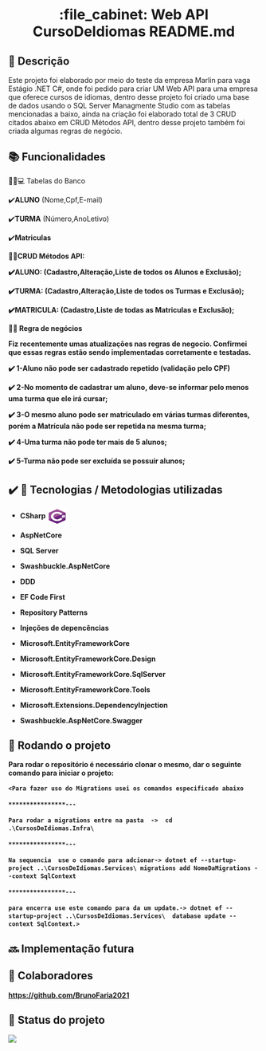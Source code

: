 <h1 align="center">:file_cabinet: Web API CursoDeIdiomas README.md</h1>

## :memo: Descrição
Este projeto foi elaborado por meio do teste da empresa Marlin para vaga Estágio .NET C#, onde foi pedido para criar UM Web API para uma empresa que oferece cursos de idiomas, dentro desse projeto foi criado uma base de dados usando o SQL Server Managmente Studio com as tabelas mencionadas a baixo, ainda na criação foi elaborado total de 3 CRUD citados abaixo em CRUD Métodos API, dentro desse projeto também  foi criada algumas regras de negócio.

## :books: Funcionalidades
👨‍💻💻 Tabelas do Banco

✔️<b>ALUNO</b> (Nome,Cpf,E-mail)

✔️<b>TURMA</b> (Número,AnoLetivo)

✔️<b>Matriculas</b>

👨‍💻<b>CRUD Métodos API:
  
 ✔️<b>ALUNO</b>:  (Cadastro,Alteração,Liste de todos os Alunos e Exclusão);
  
 ✔️<b>TURMA</b>:  (Cadastro,Alteração,Liste de todos os Turmas e Exclusão);
  
 ✔️<b>MATRICULA</b>:  (Cadastro,Liste de todas as Matriculas e Exclusão);

👨‍💻 Regra de negócios

Fiz recentemente umas atualizações nas regras de negocio. 
Confirmei que essas regras estão sendo implementadas corretamente e testadas.
  
  
✔️ 1-Aluno não pode ser cadastrado repetido (validação pelo CPF)
  
  
✔️ 2-No momento de cadastrar um aluno, deve-se informar pelo menos uma turma que ele irá cursar;
  
  
✔️ 3-O mesmo aluno pode ser matriculado em várias turmas diferentes, porém a Matrícula não pode ser repetida na mesma turma;
  
  
✔️ 4-Uma turma não pode ter mais de 5 alunos;
  
  
✔️ 5-Turma não pode ser excluída se possuir alunos;
## ✔️ :wrench: Tecnologias / Metodologias utilizadas
 
* CSharp <img align="center" alt="Rafa-Csharp" height="30" width="40" src="https://raw.githubusercontent.com/devicons/devicon/master/icons/csharp/csharp-original.svg">

  
* AspNetCore
 
* SQL Server
  
* Swashbuckle.AspNetCore
  
* DDD
  
* EF Code First
  
* Repository Patterns
  
* Injeções de depencências
  
* Microsoft.EntityFrameworkCore
  
* Microsoft.EntityFrameworkCore.Design
  
* Microsoft.EntityFrameworkCore.SqlServer
  
* Microsoft.EntityFrameworkCore.Tools
  
* Microsoft.Extensions.DependencyInjection
  
* Swashbuckle.AspNetCore.Swagger

## :rocket: Rodando o projeto
Para rodar o repositório é necessário clonar o mesmo, dar o seguinte comando para iniciar o projeto:
```
<Para fazer uso do Migrations usei os comandos especificado abaixo

****************---

Para rodar a migrations entre na pasta  ->  cd .\CursosDeIdiomas.Infra\

****************---

Na sequencia  use o comando para adcionar-> dotnet ef --startup-project ..\CursosDeIdiomas.Services\ migrations add NomeDaMigrations --context SqlContext

****************---

para encerra use este comando para da um update.-> dotnet ef --startup-project ..\CursosDeIdiomas.Services\  database update --context SqlContext.>
```

## :soon: Implementação futura

  



## :handshake: Colaboradores
https://github.com/BrunoFaria2021

## :dart: Status do projeto
<p align="
LEFT
">
<img src="http://img.shields.io/static/v1?label=STATUS&message=DESENVOLVIMENTO CONCLUIDO &color=GREEN&style=for-the-badge"/>
</p>

